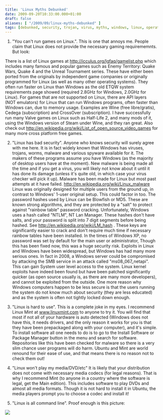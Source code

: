 ```yaml
---
title: 'Linux Myths Debunked'
date: 2009-09-20T10:33:00.000+01:00
draft: false
aliases: [ "/2009/09/linux-myths-debunked" ]
tags: [debunked, security, trojan, virus, myths, windows, linux, operating system]
---
```


1. "You can't run games on Linux.".
This is one that annoys me. People claim that Linux does not provide the necessary gaming requirememnts. But look:

There is a list of Linux games at http://icculus.org/lgfaq/gamelist.php which includes many famous and popular games such as Enemy Territory: Quake Wars, Quake 4 and the Unreal Tournament series. These have either been ported from the originals by independent game companies or originally programmed for Linux (as well as many other operating systems). They often run faster on Linux than Windows as the old ETQW system requirements page showed (required 2.8GHz for Windows, 2.0GHz for Linux). For games that are not supported on Linux, there are API layers (NOT emulators) for Linux that can run Windows programs, often faster than Windows can, due to memory usage. Examples are Wine (free libre/gratis), Cedega (subscription) and CrossOver (subscription). I have successfully run many Valve games on Linux such as Half-Life 2, and many mods of it, using the Windows version of Steam under Wine, and they ran great. Also check out http://en.wikipedia.org/wiki/List_of_open_source_video_games for many more cross platform free games.

2. "Linux has bad security".
Anyone who knows security will surely agree with me here. It is in fact widely known that Windows has viruses, trojans, worms, malware and various spyware available for it. The makers of these programs assume you have Windows (as the majority of desktop users have at the moment). New malware is being made all the time and if you get a virus, you will likely not know about it until it has done its damage (unless it's quite old, in which case your virus checker will pick it up). Malware has been made for Linux but most past attempts at it have failed. http://en.wikipedia.org/wiki/Linux_malware
Linux was originally designed for multiple users from the ground up, in contrast to Windows' 1-user original setup. This could factor in too.
The password hashes used by Linux can be Blowfish or MD5. These are known strong algorithms, and they are protected by a "salt" to protect against "rainbow table" password cracking. Unfortunately, Windows uses a hash called "NTLM", NT Lan Manager. These hashes don't have salts, and your password is split into 7 digit segments before being hashed. See http://en.wikipedia.org/wiki/LM_hash . These keys are significantly easier to crack and don't require much time if necessary rainbow tables have been installed.
In the times of Windows XP, no password was set by default for the main user or administrator, Though this has been fixed now, this was a huge security risk.
Exploits in Linux and Windows have been widespread, but Windows has had many more serious ones. In fact in 2008, a Windows server could be compromised by attacking the SMB service in an attack called "ms08\_067\_netapi". This can gain System user level access to the system.
Linux kernel exploits have indeed been found but have been patched significantly quicker (as open source usually is, as there are many more developers), and cannot be exploited from the outside.
One more reason why Windows computers happen to be less secure is that the users running the system do not know much about security (they are less educated) and as the system is often not tightly locked down enough.

3. "Linux is hard to use".
This is a complete joke in my eyes. I recommend Linux Mint at www.linuxmint.com to anyone to try it. You will find that most if not all of your hardware is auto detected (Windows does not have this, it needs drivers, and the only reason it works for you is that they have been prepackaged along with your computer), and it's simple.
To install software all one needs to do is to go to the Install Software or Package Manager button in the menu and search for software. Repositories like this have been checked for malware so there is a very slim chance user programs will do harm.
Ubuntu and Mint are world renound for their ease of use, and that means there is no reason not to check them out!

4. "Linux won't play my media/DVD/etc"
It is likely that your distribution does not come with necessary media codecs (for legal reasons). That is why I recommend Mint (to anyone in a country where the software is legal, get the Main edition). This includes software to play DVDs and almost all media formats. Though it is not hard to install it in Ubuntu, the media players prompt you to choose a codec and install it!

5. "Linux is all command line".
Proof enough is this picture:

[![](https://www.pendrivelinux.com/wp-content/uploads/kubuntu.jpg)](https://www.pendrivelinux.com/wp-content/uploads/kubuntu.jpg)